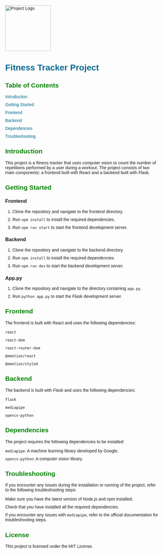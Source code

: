 <!DOCTYPE html>
<html lang="en">
<head>
    <meta charset="UTF-8">
    <meta name="viewport" content="width=device-width, initial-scale=1.0">
 <img src="https://spng.pngfind.com/pngs/s/109-1091442_dumbbells-clipart-group-fitness-fitness-equipment-cliparts-png.png" width="150px" alt="Project Logo" />
    <title>Fitness Tracker Project</title>
    <style>
        body {
            font-family: Arial, sans-serif;
            margin: 20px;
        }
        h1 {
            color: #00698f;
        }
        h2 {
            color: #008000;
        }
        ul {
            list-style: none;
            padding: 0;
            margin: 0;
        }
        li {
            margin-bottom: 10px;
        }
        a {
            text-decoration: none;
            color: #00698f;
        }
        a:hover {
            color: #008000;
        }
    </style>
</head>
<body>
    <h1>Fitness Tracker Project</h1>
    <h2>Table of Contents</h2>
    <ul>
        <li><a href="#introduction">Introduction</a></li>
        <li><a href="#getting-started">Getting Started</a></li>
        <li><a href="#frontend">Frontend</a></li>
        <li><a href="#backend">Backend</a></li>
        <li><a href="#dependencies">Dependencies</a></li>
        <li><a href="#troubleshooting">Troubleshooting</a></li>
    </ul>
    <h2 id="introduction">Introduction</h2>
    <p>This project is a fitness tracker that uses computer vision to count the number of repetitions performed by a user during a workout. The project consists of two main components: a frontend built with React and a backend built with Flask.</p>
    <h2 id="getting-started">Getting Started</h2>
    <h3>Frontend</h3>
    <ol>
        <li>Clone the repository and navigate to the frontend directory.</li>
        <li>Run <code>npm install</code> to install the required dependencies.</li>
        <li>Run <code>npm run start</code> to start the frontend development server.</li>
    </ol>
    <h3>Backend</h3>
    <ol>
        <li>Clone the repository and navigate to the backend directory.</li>
        <li>Run <code>npm install</code> to install the required dependencies.</li>
        <li>Run <code>npm run dev</code> to start the backend development server.</li>
    </ol>
    <h3>App.py</h3>
    <ol>
        <li>Clone the repository and navigate to the directory containing <code>app.py</code>.</li>
        <li>Run <code>python app.py</code> to start the Flask development server.</li>
    </ol>
    <h2 id="frontend">Frontend</h2>
    <p>The frontend is built with React and uses the following dependencies:</p>
    <ul>
        <li><code>react</code></li>
        <li><code>react-dom</code></li>
        <li><code>react-router-dom</code></li>
        <li><code>@emotion/react</code></li>
        <li><code>@emotion/styled</code></li>
    </ul>
    <h2 id="backend">Backend</h2>
    <p>The backend is built with Flask and uses the following dependencies:</p>
    <ul>
        <li><code>flask</code></li>
        <li><code>mediapipe</code></li>
        <li><code>opencv-python</code></li>
    </ul>
    <h2 id="dependencies">Dependencies</h2>
    <p>The project requires the following dependencies to be installed:</p>
    <ul>
        <li><code>mediapipe</code>: A machine learning library developed by Google.</li>
        <li><code>opencv-python</code>: A computer vision library.</li>
    </ul>
    <h2 id="troubleshooting">Troubleshooting</h2>
    <p>If you encounter any issues during the installation or running of the project, refer to the following troubleshooting steps:</p>
    <ul>
        <li>Make sure you have the latest version of Node.js and npm installed.</li>
        <li>Check that you have installed all the required dependencies.</li>
        <li>If you encounter any issues with <code>mediapipe</code>, refer to the official documentation for troubleshooting steps.</li>
    </ul>
    <h2>License</h2>
    <p>This project is licensed under the MIT License.</p>
</body>
</html>
